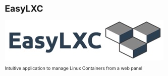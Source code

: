 # EasyLXC
![Logo EasyLXC](https://github.com/AdanReina2/EasyLXC/blob/master/static/images/logo-grande.png)

Intuitive application to manage Linux Containers from a web panel
